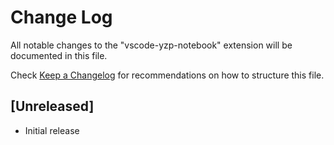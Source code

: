 # Change Log
All notable changes to the "vscode-yzp-notebook" extension will be documented in this file.

Check [Keep a Changelog](http://keepachangelog.com/) for recommendations on how to structure this file.

## [Unreleased]
- Initial release